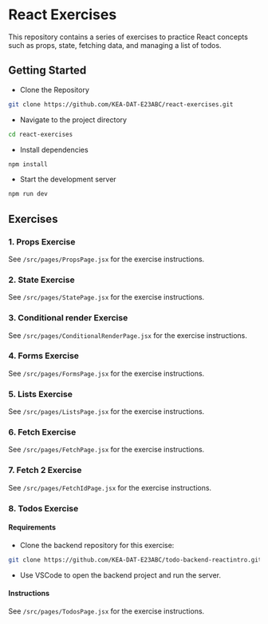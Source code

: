 # React Exercises

This repository contains a series of exercises to practice React concepts such as props, state, fetching data, and managing a list of todos.

## Getting Started

- Clone the Repository

```bash
git clone https://github.com/KEA-DAT-E23ABC/react-exercises.git
```

- Navigate to the project directory

```bash
cd react-exercises
```

- Install dependencies

```bash
npm install
```

- Start the development server

```bash
npm run dev
```

## Exercises

### 1. Props Exercise

See `/src/pages/PropsPage.jsx` for the exercise instructions.

### 2. State Exercise

See `/src/pages/StatePage.jsx` for the exercise instructions.

### 3. Conditional render Exercise

See `/src/pages/ConditionalRenderPage.jsx` for the exercise instructions.

### 4. Forms Exercise

See `/src/pages/FormsPage.jsx` for the exercise instructions.

### 5. Lists Exercise

See `/src/pages/ListsPage.jsx` for the exercise instructions.

### 6. Fetch Exercise

See `/src/pages/FetchPage.jsx` for the exercise instructions.

### 7. Fetch 2 Exercise

See `/src/pages/FetchIdPage.jsx` for the exercise instructions.

### 8. Todos Exercise

#### Requirements

- Clone the backend repository for this exercise:

```bash
git clone https://github.com/KEA-DAT-E23ABC/todo-backend-reactintro.git
```

- Use VSCode to open the backend project and run the server.

#### Instructions

See `/src/pages/TodosPage.jsx` for the exercise instructions.
